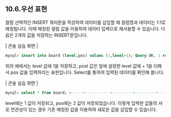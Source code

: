 ## 10.6.우선 표현 
컬럼 선택적인 INSERT 쿼리문을 작성하여 데이터를 삽입할 때 컬럼명과 데이터는 1:1로 매칭됩니다. 이때 매칭된 컬럼 값을 이용하여 데이터 입력으로 재사용할 수 있습니다. 
다음은 2개의 값을 저장하는 INSERT문입니다. 

| 콘솔 실습 화면 | 
```sql
mysql> insert into board (level,pos) values (1,level+1); Query OK, 1 row affected (0.01 sec) 
```

위의 예에서는 level 값에 1을 저장하고, post 값은 앞에 설정한 level 값에 + 1을 더해서 
pos 값을 입력하라는 표현입니다. 
Select를 통하여 입력된 데이터를 확인해 봅니다. 

| 콘솔 실습 화면 | 
```sql
mysql> select * from board; +-----+-----------+---------+---------+--------+ | Id | regdate | title | level | pos | +-----+-----------+---------+---------+--------+ | 3 | NULL | NULL | 1 | 2 | +-----+-----------+---------+---------+--------+ 1 row in set (0.00 sec) 
```

level에는 1 값이 저장되고, pos에는 2 값이 저장되었습니다. 이렇게 입력한 값들의 서로 
연관성이 있는 경우 기존 매칭된 값을 이용하여 새로운 값을 삽입할 수 있습니다. 

